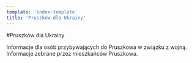 ```yaml
---
template: 'index-template'
title: 'Pruszków dla Ukrainy'
---
```


#Pruszków dla Ukrainy

Informacje dla osób przybywających do Pruszkowa w związku z wojną. Informacje zebrane przez mieszkańców Pruszkowa. 